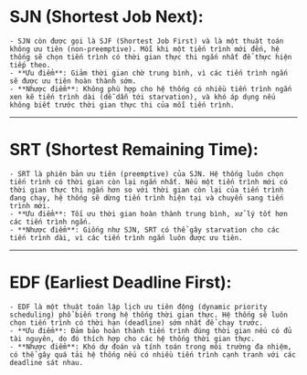 # SJN (Shortest Job Next):

    - SJN còn được gọi là SJF (Shortest Job First) và là một thuật toán không ưu tiên (non-preemptive). Mỗi khi một tiến trình mới đến, hệ thống sẽ chọn tiến trình có thời gian thực thi ngắn nhất để thực hiện tiếp theo.
    - **Ưu điểm**: Giảm thời gian chờ trung bình, vì các tiến trình ngắn sẽ được ưu tiên hoàn thành sớm.
    - **Nhược điểm**: Không phù hợp cho hệ thống có nhiều tiến trình ngắn xen kẽ tiến trình dài (dễ dẫn tới starvation), và khó áp dụng nếu không biết trước thời gian thực thi của mỗi tiến trình.
---
# SRT (Shortest Remaining Time):

    - SRT là phiên bản ưu tiên (preemptive) của SJN. Hệ thống luôn chọn tiến trình có thời gian còn lại ngắn nhất. Nếu một tiến trình mới có thời gian thực thi ngắn hơn so với thời gian còn lại của tiến trình đang chạy, hệ thống sẽ dừng tiến trình hiện tại và chuyển sang tiến trình mới.
    - **Ưu điểm**: Tối ưu thời gian hoàn thành trung bình, xử lý tốt hơn các tiến trình ngắn.
    - **Nhược điểm**: Giống như SJN, SRT có thể gây starvation cho các tiến trình dài, vì các tiến trình ngắn luôn được ưu tiên.
---
# EDF (Earliest Deadline First):

    - EDF là một thuật toán lập lịch ưu tiên động (dynamic priority scheduling) phổ biến trong hệ thống thời gian thực. Hệ thống sẽ luôn chọn tiến trình có thời hạn (deadline) sớm nhất để chạy trước.
    - **Ưu điểm**: Đảm bảo hoàn thành tiến trình đúng thời gian nếu có đủ tài nguyên, do đó thích hợp cho các hệ thống thời gian thực.
    - **Nhược điểm**: Khó dự đoán và tính toán trong môi trường đa nhiệm, có thể gây quá tải hệ thống nếu có nhiều tiến trình cạnh tranh với các deadline sát nhau.